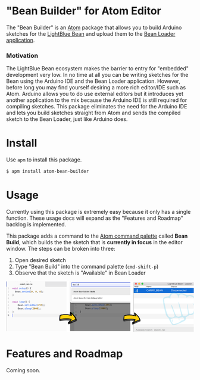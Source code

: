 # "Bean Builder" for Atom Editor

The "Bean Builder" is an [Atom](https://atom.io/) package that allows you to build Arduino sketches for the [LightBlue Bean](https://punchthrough.com/bean/) and upload them to the [Bean Loader application](https://punchthrough.com/bean/guides/getting-started/os-x/).

### Motivation

The LightBlue Bean ecosystem makes the barrier to entry for "embedded" development very low. In no time at all you can be writing sketches for the Bean using the Arduino IDE and the Bean Loader application. However, before long you may find yourself desiring a more rich editor/IDE such as Atom. Arduino allows you to do use external editors but it introduces yet another application to the mix because the Arduino IDE is still required for compiling sketches. This package eliminates the need for the Arduino IDE and lets you build sketches straight from Atom and sends the compiled sketch to the Bean Loader, just like Arduino does.

# Install

Use `apm` to install this package.

```bash
$ apm install atom-bean-builder
```

# Usage

Currently using this package is extremely easy because it only has a single function. These usage docs will expand as the "Features and Roadmap" backlog is implemented.

This package adds a command to the [Atom command palette](https://github.com/atom/command-palette) called **Bean Build**, which builds the the sketch that is **currently in focus** in the editor window. The steps can be broken into three:

1. Open desired sketch
2. Type "Bean Build" into the command palette (`cmd-shift-p`)
3. Observe that the sketch is "Available" in Bean Loader

![](https://github.com/swstack/atom-bean-builder/blob/master/resources/build-flow.png)

# Features and Roadmap

Coming soon.

